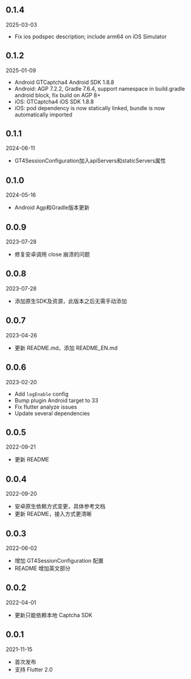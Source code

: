 ## 0.1.4
2025-03-03

* Fix ios podspec description; include arm64 on iOS Simulator

## 0.1.2
2025-01-09

* Android GTCaptcha4 Android SDK 1.8.8
* Android: AGP 7.2.2, Gradle 7.6.4, support namespace in build.gradle android block, fix build on AGP 8+
* iOS: GTCaptcha4 iOS SDK 1.8.8
* iOS: pod dependency is now statically linked, bundle is now automatically imported 

## 0.1.1
2024-06-11

* GT4SessionConfiguration加入apiServers和staticServers属性

## 0.1.0
2024-05-16

* Android Agp和Gradle版本更新

## 0.0.9
2023-07-28

* 修复安卓调用 close 崩溃的问题

## 0.0.8
2023-07-28

* 添加原生SDK及资源，此版本之后无需手动添加

## 0.0.7
2023-04-26

* 更新 README.md，添加 README_EN.md

## 0.0.6
2023-02-20

* Add `logEnable` config
* Bump plugin Android target to 33
* Fix flutter analyze issues
* Update several dependencies

## 0.0.5
2022-09-21

* 更新 README

## 0.0.4
2022-09-20

* 安卓原生依赖方式变更，具体参考文档
* 更新 README，接入方式更清晰

## 0.0.3
2022-06-02

* 增加 GT4SessionConfiguration 配置
* README 增加英文部分


## 0.0.2

2022-04-01

* 更新只能依赖本地 Captcha SDK

## 0.0.1

2021-11-15

* 首次发布
* 支持 Flutter 2.0
